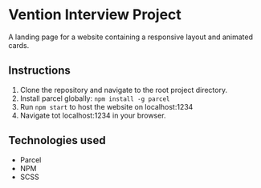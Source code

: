 # Vention Interview Project
A landing page for a website containing a responsive layout and animated cards.

## Instructions
1. Clone the repository and navigate to the root project directory.
2. Install parcel globally: `npm install -g parcel`
3. Run `npm start` to host the website on localhost:1234
4. Navigate tot localhost:1234 in your browser.

## Technologies used 
- Parcel
- NPM
- SCSS